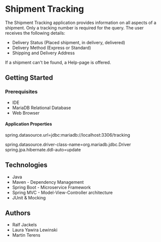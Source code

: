 # Shipment Tracking 

The Shipment Tracking application provides information on all aspects of a shipment. 
Only a tracking number is required for the query. The user receives the following details:

- Delivery Status (Placed shipment, in delivery, delivered)
- Delivery Method (Express or Standard)
- Shipping and Delivery Address

If a shipment can't be found, a Help-page is offered.


## Getting Started

### Prerequisites 

- IDE <br>
- MariaDB Relational Database <br>
- Web Browser

#### Application Properties
spring.datasource.url=jdbc:mariadb://localhost:3306/tracking <br>

spring.datasource.driver-class-name=org.mariadb.jdbc.Driver <br>
spring.jpa.hibernate.ddl-auto=update


## Technologies

- Java <br>
- Maven - Dependency Management <br>
- Spring Boot - Microservice Framework <br>
- Spring MVC - Model-View-Controller architecture <br>
- JUnit & Mocking 


## Authors

- Ralf Jackels <br>
- Laura Yawira Lewinski <br>
- Martin Terens 

 
